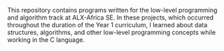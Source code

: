 This repository contains programs written for the low-level programming and algorithm track at ALX-Africa SE. In these projects, which occurred throughout the duration of the Year 1 curriculum, I learned about data structures, algorithms, and other low-level programming concepts while working in the C language.
